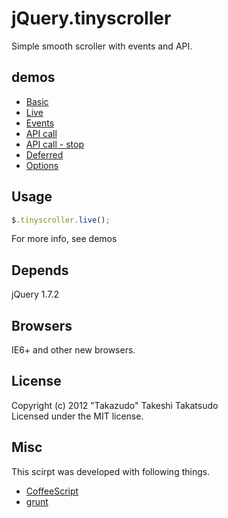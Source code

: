 # jQuery.tinyscroller

Simple smooth scroller with events and API.

## demos

* [Basic](https://github.com/Takazudo/jQuery.tinyscroller/demos/basic.html)
* [Live](https://github.com/Takazudo/jQuery.tinyscroller/demos/live.html)
* [Events](https://github.com/Takazudo/jQuery.tinyscroller/demos/events.html)
* [API call](https://github.com/Takazudo/jQuery.tinyscroller/demos/apicall.html)
* [API call - stop](https://github.com/Takazudo/jQuery.tinyscroller/demos/stop.html)
* [Deferred](https://github.com/Takazudo/jQuery.tinyscroller/demos/deferred.html)
* [Options](https://github.com/Takazudo/jQuery.tinyscroller/demos/options.html)

## Usage

```javascript
$.tinyscroller.live();
```
For more info, see demos

## Depends

jQuery 1.7.2  

## Browsers

IE6+ and other new browsers.  

## License

Copyright (c) 2012 "Takazudo" Takeshi Takatsudo  
Licensed under the MIT license.

## Misc

This scirpt was developed with following things.  

 * [CoffeeScript][coffeescript]
 * [grunt][grunt]

[coffeescript]: http://coffeescript.org/ "CoffeeScript"
[grunt]: https://github.com/cowboy/grunt "grunt"
